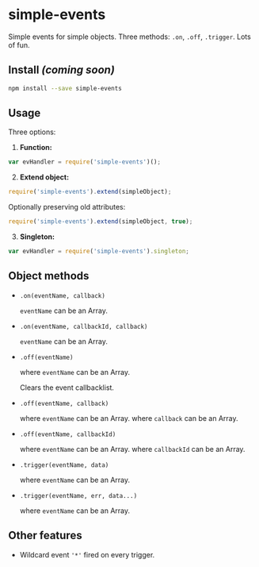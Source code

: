 # simple-events
Simple events for simple objects. Three methods: `.on`, `.off`, `.trigger`. Lots of fun.

## Install _(coming soon)_
```bash
npm install --save simple-events
```

## Usage
Three options:

1. **Function:**

  ```js
  var evHandler = require('simple-events')();
  ```

2. **Extend object:**

  ```js
  require('simple-events').extend(simpleObject);
  ```
  
  Optionally preserving old attributes:

  ```js
  require('simple-events').extend(simpleObject, true);
  ```

3. **Singleton:**
  
  ```js
  var evHandler = require('simple-events').singleton;
  ```

## Object methods

* `.on(eventName, callback)`
  
  `eventName` can be an Array.

* `.on(eventName, callbackId, callback)`
  
  `eventName` can be an Array.

* `.off(eventName)`
  
  where `eventName` can be an Array.
  
  Clears the event callbacklist.

* `.off(eventName, callback)`
  
  where `eventName` can be an Array.
  where `callback` can be an Array.

* `.off(eventName, callbackId)`
  
  where `eventName` can be an Array.
  where `callbackId` can be an Array.

* `.trigger(eventName, data)`
  
  where `eventName` can be an Array.

* `.trigger(eventName, err, data...)`
  
  where `eventName` can be an Array.

## Other features

* Wildcard event `'*'` fired on every trigger.
